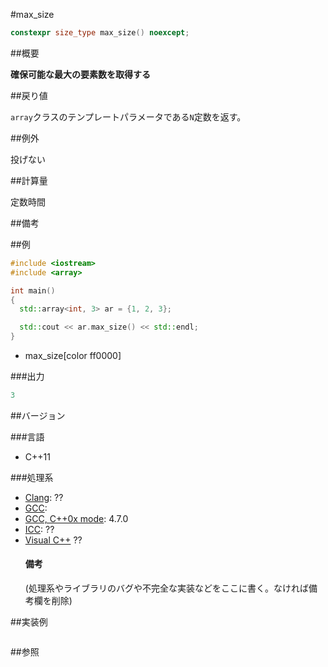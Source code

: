 #max_size
```cpp
constexpr size_type max_size() noexcept;
```

##概要

<b>確保可能な最大の要素数を取得する</b>


##戻り値

`array`クラスのテンプレートパラメータである`N`定数を返す。


##例外

投げない


##計算量

定数時間


##備考



##例

```cpp
#include <iostream>
#include <array>

int main()
{
  std::array<int, 3> ar = {1, 2, 3};

  std::cout << ar.max_size() << std::endl;
}
```
* max_size[color ff0000]

###出力

```cpp
3
```

##バージョン


###言語


- C++11



###処理系

- [Clang](/implementation#clang.md): ??
- [GCC](/implementation#gcc.md): 
- [GCC, C++0x mode](/implementation#gcc.md): 4.7.0
- [ICC](/implementation#icc.md): ??
- [Visual C++](/implementation#visual_cpp.md) ??<h4>備考</h4>
(処理系やライブラリのバグや不完全な実装などをここに書く。なければ備考欄を削除)



##実装例

```cpp
```

##参照
```